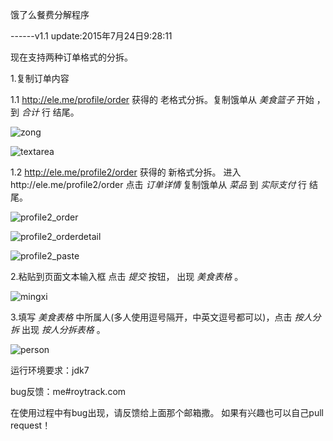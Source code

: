 饿了么餐费分解程序

------v1.1   update:2015年7月24日9:28:11

现在支持两种订单格式的分拆。

1.复制订单内容

1.1  http://ele.me/profile/order 获得的 老格式分拆。复制饿单从 *美食篮子* 开始 ， 到 *合计* 行 结尾。

 ![zong](http://7sblu6.com1.z0.glb.clouddn.com/elemezong.png)

 ![textarea](http://7sblu6.com1.z0.glb.clouddn.com/elemetextarea.png)

1.2  http://ele.me/profile2/order 获得的 新格式分拆。 进入http://ele.me/profile2/order 点击 *订单详情* 复制饿单从 *菜品* 到 *实际支付* 行 结尾。

![profile2_order](http://7sblu6.com1.z0.glb.clouddn.com/elemeprofile2_order.jpg)

![profile2_orderdetail](http://7sblu6.com1.z0.glb.clouddn.com/elemeprofile2_orderdetail.jpg)

![profile2_paste](http://7sblu6.com1.z0.glb.clouddn.com/elemeprofile2_paste.jpg)

2.粘贴到页面文本输入框 点击 *提交* 按钮， 出现 *美食表格* 。

![mingxi](http://7sblu6.com1.z0.glb.clouddn.com/elememingxi.png)

3.填写 *美食表格* 中所属人(多人使用逗号隔开，中英文逗号都可以)，点击 *按人分拆* 出现 *按人分拆表格* 。

![person](http://7sblu6.com1.z0.glb.clouddn.com/elemeperson.png)





运行环境要求：jdk7

bug反馈：me#roytrack.com

在使用过程中有bug出现，请反馈给上面那个邮箱撒。 如果有兴趣也可以自己pull request！